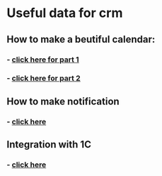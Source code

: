 # Useful data for crm

## How to make a beutiful calendar:
### - [click here for part 1](https://www.huiwenteo.com/normal/2018/07/24/django-calendar.html)
### - [click here for part 2](https://www.huiwenteo.com/normal/2018/07/29/django-calendar-ii.html)

## How to make notification
### - [click here](https://github.com/idlesign/django-sitemessage)

## Integration with 1C
### - [click here](https://habr.com/ru/sandbox/148354/)
